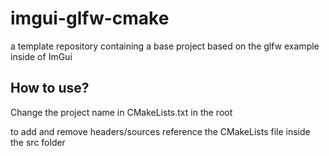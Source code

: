# imgui-glfw-cmake
a template repository containing a base project based on the glfw example inside of ImGui

## How to use?
Change the project name in CMakeLists.txt in the root

to add and remove headers/sources reference the CMakeLists file inside the src folder
